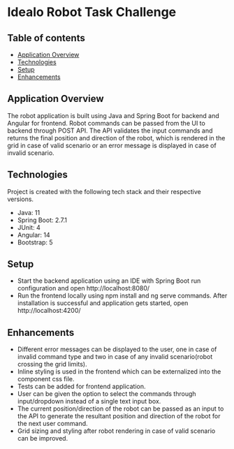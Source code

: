 # Idealo Robot Task Challenge

## Table of contents
* [Application Overview](#application-overview)
* [Technologies](#technologies)
* [Setup](#setup)
* [Enhancements](#enhancements)

## Application Overview
The robot application is built using Java and Spring Boot for backend and Angular for frontend. Robot commands can be passed from the UI to backend through POST API. The API validates the input commands and returns the final position and direction of the robot, which is rendered in the grid in case of valid scenario or an error message is displayed in case of invalid scenario.
	
## Technologies
Project is created with the following tech stack and their respective versions.
* Java: 11
* Spring Boot: 2.7.1
* JUnit: 4
* Angular: 14
* Bootstrap: 5
	
## Setup

* Start the backend application using an IDE with Spring Boot run configuration and open http://localhost:8080/
* Run the frontend locally using npm install and ng serve commands. After installation is successful and application gets started, open http://localhost:4200/


## Enhancements

* Different error messages can be displayed to the user, one in case of invalid command type and two in case of any invalid scenario(robot crossing the grid limits).
* Inline styling is used in the frontend which can be externalized into the component css file.
* Tests can be added for frontend application.
* User can be given the option to select the commands through input/dropdown instead of a single text input box.
* The current position/direction of the robot can be passed as an input to the API to generate the resultant position and direction of the robot for the next user command.
* Grid sizing and styling after robot rendering in case of valid scenario can be improved.
